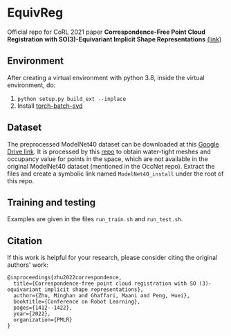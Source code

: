 # EquivReg
Official repo for CoRL 2021 paper **Correspondence-Free Point Cloud Registration with SO(3)-Equivariant Implicit Shape Representations** [(link)](https://proceedings.mlr.press/v164/zhu22b.html)

## Environment
After creating a virtual environment with python 3.8, inside the virtual environment, do:
1. `python setup.py build_ext --inplace`
2. Install [torch-batch-svd](https://github.com/KinglittleQ/torch-batch-svd)

## Dataset
The preprocessed ModelNet40 dataset can be downloaded at this [Google Drive link](https://drive.google.com/file/d/1XU62rCk-S9OB_Hn7Z7I0D9aUmFuHCBpz/view?usp=share_link). It is processed by this [repo](https://github.com/davidstutz/mesh-fusion) to obtain water-tight meshes and occupancy value for points in the space, which are not available in the original ModelNet40 dataset (mentioned in the OccNet repo). Extract the files and create a symbolic link named `ModelNet40_install` under the root of this repo. 

## Training and testing
Examples are given in the files `run_train.sh` and `run_test.sh`. 

## Citation
If this work is helpful for your research, please consider citing the original authors' work: 
```
@inproceedings{zhu2022correspondence,
  title={Correspondence-free point cloud registration with SO (3)-equivariant implicit shape representations},
  author={Zhu, Minghan and Ghaffari, Maani and Peng, Huei},
  booktitle={Conference on Robot Learning},
  pages={1412--1422},
  year={2022},
  organization={PMLR}
}
```
